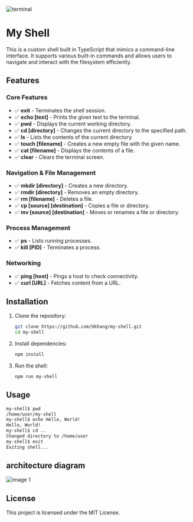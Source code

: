 ![terminal](https://github.com/user-attachments/assets/d57c7985-d734-4c21-9fac-659e656e0e00)

# My Shell

This is a custom shell built in TypeScript that mimics a command-line interface. It supports various built-in commands and allows users to navigate and interact with the filesystem efficiently.

## Features

### Core Features

- ✅ **exit** - Terminates the shell session.
- ✅ **echo [text]** - Prints the given text to the terminal.
- ✅ **pwd** - Displays the current working directory.
- ✅ **cd [directory]** - Changes the current directory to the specified path.
- ✅ **ls** - Lists the contents of the current directory.
- ✅ **touch [filename]** - Creates a new empty file with the given name.
- ✅ **cat [filename]** - Displays the contents of a file.
- ✅ **clear** - Clears the terminal screen.

### Navigation & File Management

- ✅ **mkdir [directory]** - Creates a new directory.
- ✅ **rmdir [directory]** - Removes an empty directory.
- ✅ **rm [filename]** - Deletes a file.
- ✅ **cp [source] [destination]** - Copies a file or directory.
- ✅ **mv [source] [destination]** - Moves or renames a file or directory.

### Process Management

- ✅ **ps** - Lists running processes.
- ✅ **kill [PID]** - Terminates a process.

### Networking

- ✅ **ping [host]** - Pings a host to check connectivity.
- ✅ **curl [URL]** - Fetches content from a URL.

## Installation

1. Clone the repository:
   ```sh
   git clone https://github.com/Ukhang/my-shell.git
   cd my-shell
   ```
2. Install dependencies:
   ```sh
   npm install
   ```
3. Run the shell:
   ```sh
   npm run my-shell
   ```

## Usage

```sh
my-shell$ pwd
/home/user/my-shell
my-shell$ echo Hello, World!
Hello, World!
my-shell$ cd ..
Changed directory to /home/user
my-shell$ exit
Exiting shell...
```

## architecture diagram

![image 1](https://github.com/user-attachments/assets/568448c2-391b-41ee-8edd-fcf7621f0b12)

## License

This project is licensed under the MIT License.
